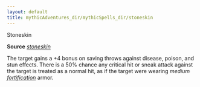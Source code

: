 ```yaml
---
layout: default
title: mythicAdventures_dir/mythicSpells_dir/stoneskin
---
```

Stoneskin

**Source** [_stoneskin_](../spells_dir/stoneskin#_stoneskin)

The target gains a +4 bonus on saving throws against disease, poison, and stun effects. There is a 50% chance any critical hit or sneak attack against the target is treated as a normal hit, as if the target were wearing _medium [fortification](../magicItems_dir/armor#_armor-fortification)_ armor.

